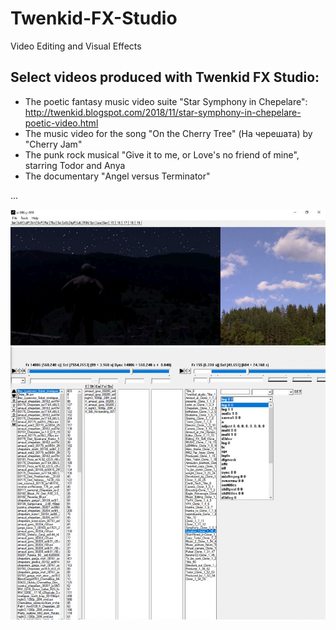 # Twenkid-FX-Studio

Video Editing and Visual Effects 

## Select videos produced with Twenkid FX Studio:

* The poetic fantasy music video suite "Star Symphony in Chepelare":
http://twenkid.blogspot.com/2018/11/star-symphony-in-chepelare-poetic-video.html
* The music video for the song "On the Cherry Tree" (На черешата) by "Cherry Jam"
* The punk rock musical "Give it to me, or Love's no friend of mine", starring Todor and Anya
* The documentary "Аngel versus Terminator" 

...

![image](/Cpp/image/starsymphony.png)

